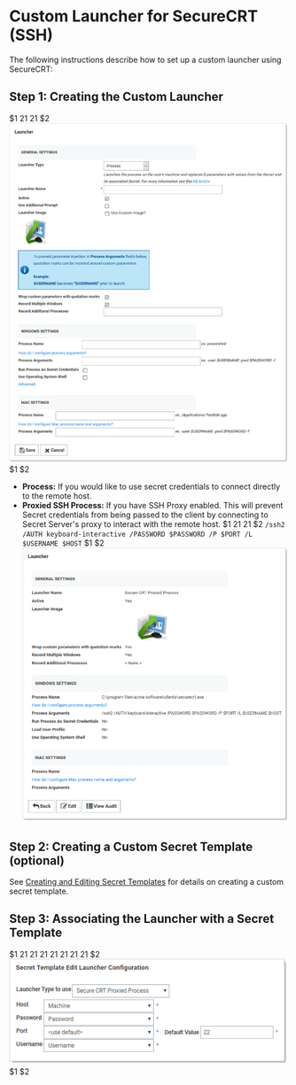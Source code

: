 [title]: # (Custom Launcher for SecureCRT)
[tags]: # (Launcher, custom launcher, SecureCRT)
[priority]: # (1000)

# Custom Launcher for SecureCRT (SSH)

The following instructions describe how to set up a custom launcher using SecureCRT:

## Step 1: Creating the Custom Launcher
$1
$2$1
$2$1
$2
   ![image-20200430134847224](images/image-20200430134847224.png)
$1
$2
   - **Process:** If you would like to use secret credentials to connect directly to the remote host.
   - **Proxied SSH Process:** If you have SSH Proxy enabled. This will prevent Secret credentials from being passed to the client by connecting to Secret Server's proxy to interact with the remote host.
$1
$2$1
$2$1
$2
   `/ssh2 /AUTH keyboard-interactive /PASSWORD $PASSWORD /P $PORT /L $USERNAME $HOST`
$1
$2
   ![image-20200430141525162](images/image-20200430141525162.png)

## Step 2: Creating a Custom Secret Template (optional)

See [Creating and Editing Secret Templates](../../secret-templates/managing-secret-templates/creating-or-editing-secret-templates/index.md) for details on creating a custom secret template.

## Step 3: Associating the Launcher with a Secret Template
$1
$2$1
$2$1
$2$1
$2$1
$2$1
$2$1
$2$1
$2
   ![image-20200430143053490](images/image-20200430143053490.png)
$1
$2
 

 

 

 